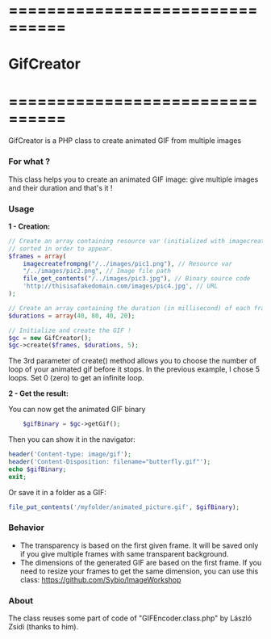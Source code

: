 # ================================
# GifCreator
# ================================

GifCreator is a PHP class to create animated GIF from multiple images

### For what ?

This class helps you to create an animated GIF image: give multiple images and their duration and that's it !

### Usage

**1 - Creation:**

```php
// Create an array containing resource var (initialized with imagecreatefromXXX), image URL (or even binary code of an image file),
// sorted in order to appear.
$frames = array(
    imagecreatefrompng("/../images/pic1.png"), // Resource var
    "/../images/pic2.png", // Image file path
    file_get_contents("/../images/pic3.jpg"), // Binary source code
    'http://thisisafakedomain.com/images/pic4.jpg', // URL
);

// Create an array containing the duration (in millisecond) of each frames (in order too)
$durations = array(40, 80, 40, 20);

// Initialize and create the GIF !
$gc = new GifCreator();
$gc->create($frames, $durations, 5);
```
The 3rd parameter of create() method allows you to choose the number of loop of your animated gif before it stops.
In the previous example, I chose 5 loops. Set 0 (zero) to get an infinite loop.

**2 - Get the result:**

You can now get the animated GIF binary

```php
    $gifBinary = $gc->getGif();
```

Then you can show it in the navigator:

```php
header('Content-type: image/gif');
header('Content-Disposition: filename="butterfly.gif"');
echo $gifBinary;
exit;
```

Or save it in a folder as a GIF:

```php
file_put_contents('/myfolder/animated_picture.gif', $gifBinary);
```

### Behavior

- The transparency is based on the first given frame. It will be saved only if you give multiple frames with same transparent background.
- The dimensions of the generated GIF are based on the first frame. If you need to resize your frames to get the same dimension, you can use 
this class: https://github.com/Sybio/ImageWorkshop

### About

The class reuses some part of code of "GIFEncoder.class.php" by László Zsidi (thanks to him).
